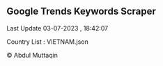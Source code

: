 

## Google Trends Keywords Scraper 
 
Last Update 03-07-2023 , 18:42:07

Country List :
VIETNAM.json



© Abdul Muttaqin 
